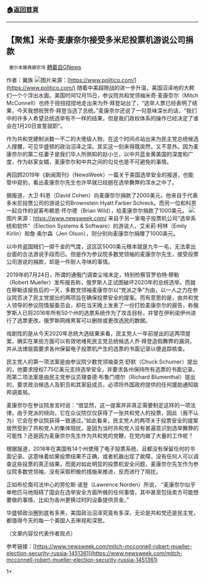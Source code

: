 ###  [:house:返回首頁](https://github.com/ourhimalayas/txt)
---

## 【聚焦】米奇·麦康奈尔接受多米尼投票机游说公司捐款
` 墨尔本雅典娜农场` [轉載自GNews](https://gnews.org/zh-hans/658749/)

作者：翼族
![]()![](https://gnews-media-offload.s3.amazonaws.com/wp-content/uploads/2020/12/17032031/Picture14-1.png)图片来源：[https://www.politico.com/](https://www.politico.com/)
随着中美超限战的进一步升温，美国沼泽地的大鳄们一个个浮出水面。美国时间12月15日，参议院共和党领袖米奇·麦康奈尔（Mitch McConnell）也终于扭扭捏捏地走出来为乔·拜登站台了，“选举人票已经表明了结果，今天我想祝贺乔·拜登当选了总统。”麦康奈尔还说了一句意味深长的话，“我们中的许多人希望总统选举有不一样的结果，但是我们政权体系的操作已经决定了谁会在1月20日宣誓就职”。

作为共和党建制派数一不二的大佬级人物，在这个时间点站出来为民主党总统候选人撑腰，可见华盛顿的政治沼泽之深。其实这一刻来得既突然，又不意外。因为麦康奈尔的第二任妻子是我们华人所熟知的赵小兰，以中共蓝金黄美国的深度和广度，作为赵家女婿，麦康奈尔和中共之间的勾兑也是不可避免的事情。

再回顾2019年《新闻周刊》（NewsWeek）一篇关于美国选举安全的报道，也能管中窥豹，看出麦康奈尔先生也许早就已经趟在选举舞弊的浑水之中了。

据报道，大卫·科恩（David Cohen）向麦康奈尔捐款了2000美元，他来自于代表多米尼投票公司的游说公司Brownstein Hyatt Farber Schreck。而另一位和科恩一起合作的说客布赖恩·怀尔德（Brian Wild），给麦康奈尔捐款了1000美元。
![]()![](https://gnews-media-offload.s3.amazonaws.com/wp-content/uploads/2020/12/17032106/Picture15-1.png)图片来源：https://www.newsweek.com/
来自于另一家电子投票机公司“选举系统和软件”（Election Systems & Software）的游说人，艾米莉·柯林（Emily Kirlin）和詹·奥尔森（Jen Olson），则分别向麦康奈尔捐赠了1000美元。

以中共盗国贼们一掷千金的气度，这区区5000美元根本就是九牛一毛，无法拿出台面的合法游说手段而已。但是作为参议院多数党领袖的麦康奈尔先生，接受投票公司游说的捐款，却是一件耐人寻味的事情。

2019年的7月24日，所谓的通俄门调查尘埃未定，特别检察官罗伯特·穆勒（Robert Mueller）发布报告称，俄罗斯人正试图破坏2020年的总统选举。而就在穆勒该报告后的一天，多数党领袖麦康奈尔以“党派之争”为由，以一人之力在参议院否决了民主党提出的两项旨在确保投票安全的提案。而有意思的是，由共和党人领导的参议院情报委员会，却在当天晚上发表了一份打脸麦康奈尔的报告，称俄罗斯人已将2016年所有50个州的选票系统作为了攻击目标，并曾在伊利诺伊州进行了选票更改，俄罗斯网络黑客可以删除或更改选民的数据。

戏剧性的是从今天2020年总统大选结果来看，民主党人一年前提出的这两项提案，确实在某些方面可以有效地堵死民主党总统候选人乔·拜登造假舞弊的漏洞，并从法律层面要求各州保留电子投票机产生的选票的书面记录以便追踪核查。

民主党人的第一项法案是由参议院少数党领袖查克·舒默（Chuck Schumer）提出的，他要求授权7.75亿美元支持选举安全，并要求各州保持所有选票的书面记录。而第二项法案是由民主党参议员理查德·布鲁门塔尔（Richard Blumenthal）提出的，要求政治候选人及职员和其家庭成员，必须将外国政府提供的任何援助通知联邦调查局。

麦康奈尔在参议院发言时说：“很显然，这一提案并非真正需要制定这样的一项法律。由于党派的倾向，它在众议院仅仅获得了一张共和党人的投票，因此（我不认为）它会在参议院获得一致通过。”如此看来，民主党人的两项关于投票安全的提案居然受到了共和党人的集体阻扰，是因为当时共和党人没有普遍意识到选举舞弊的可能性？还是因为麦康奈尔先生作为共和党的党鞭，在党内做了大量的工作呢？

根据报道，2018年在美国有14个州使用了电子投票系统，且都没有保留任何的书面记录。这意味着如果投票结果不正确，或者机器出现了故障，没有任何人可以调查这些投票的真正结果。而面对如此明显的投票机安全问题，麦康奈尔先生作为参议院多数党领袖，没有采取积极的措施来推进，反而进行了阻扰。

正如布伦南司法中心的劳伦斯·诺登（Lawrence Norden）所说， “麦康奈尔似乎单枪匹马地阻碍了国会在选举安全方面所做的任何事情，其中​​甚至包括卖方可能想要做的事情，比如为各州更换过时的设备提供资金。”

华盛顿政治圈到底有多黑，美国政治沼泽究竟有多深，无论是共和党还是民主党，都值得今天的每一个美国人去审视和深思。

（文章内容仅代表作者观点）

参考链接：[https://www.newsweek.com/mitch-mcconnell-robert-mueller-election-security-russia-1451361](https://www.newsweek.com/mitch-mcconnell-robert-mueller-election-security-russia-1451361)

1+
